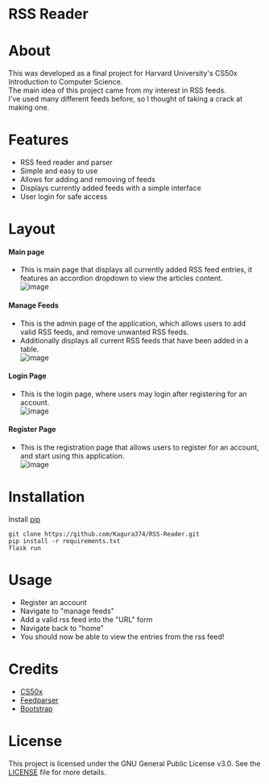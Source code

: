 # RSS Reader

# About
This was developed as a final project for Harvard University's CS50x Introduction to Computer Science.<br>
The main idea of this project came from my interest in RSS feeds. <br>
I've used many different feeds before, so I thought of taking a crack at making one.

# Features
* RSS feed reader and parser
* Simple and easy to use
* Allows for adding and removing of feeds
* Displays currently added feeds with a simple interface
* User login for safe access

# Layout
#### Main page
* This is main page that displays all currently added RSS feed entries, it features an accordion dropdown to view the articles content. <br>
![image](https://github.com/Kagura374/RSS-Reader/assets/126167792/6800db83-f421-4b50-9d2c-334f8bed9f00)

#### Manage Feeds
* This is the admin page of the application, which allows users to add valid RSS feeds, and remove unwanted RSS feeds. <br>
* Additionally displays all current RSS feeds that have been added in a table. <br>
![image](https://github.com/Kagura374/RSS-Reader/assets/126167792/04b9825c-4090-4a27-b5ae-8dde7b29b2f3)

#### Login Page
* This is the login page, where users may login after registering for an account. <br>
![image](https://github.com/Kagura374/RSS-Reader/assets/126167792/3136ffcc-626c-4507-a890-927b39e0ed5f)

#### Register Page
* This is the registration page that allows users to register for an account, and start using this application. <br>
![image](https://github.com/Kagura374/RSS-Reader/assets/126167792/d8dc3279-d45a-43be-9083-8af5d4f98f89)

# Installation
Install [pip](https://pip.pypa.io/en/stable/installation/)
```
git clone https://github.com/Kagura374/RSS-Reader.git
pip install -r requirements.txt
flask run
```
# Usage
* Register an account
* Navigate to "manage feeds"
* Add a valid rss feed into the "URL" form
* Navigate back to "home"
* You should now be able to view the entries from the rss feed!

# Credits
* [CS50x](https://cs50.harvard.edu/x/2024/) <br>
* [Feedparser](https://github.com/kurtmckee/feedparser) <br>
* [Bootstrap](https://getbootstrap.com/docs/5.3/getting-started/introduction/) <br>

# License
This project is licensed under the GNU General Public License v3.0. See the [LICENSE](LICENSE) file for more details.

